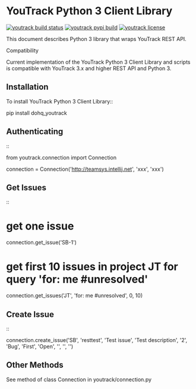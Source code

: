 YouTrack Python 3 Client Library
================================

[![youtrack build status](https://travis-ci.org/devopshq/youtrack.svg?branch=master)](https://travis-ci.org/devopshq/youtrack) [![youtrack pypi build](https://img.shields.io/pypi/v/dohq-youtrack.svg)](https://pypi.python.org/pypi/dohq-youtrack) [![youtrack license](https://img.shields.io/pypi/l/dohq-youtrack.svg)](https://pypi.python.org/pypi/dohq-youtrack)


This document describes Python 3 library that wraps YouTrack REST API.

Compatibility

Current implementation of the YouTrack Python 3 Client Library and scripts is compatible with YouTrack 3.x and higher REST API and Python 3.

Installation
------------
To install YouTrack Python 3 Client Library::

  pip install dohq_youtrack


Authenticating
--------------
::

  from youtrack.connection import Connection

  connection = Connection('http://teamsys.intellij.net', 'xxx', 'xxx')

Get Issues
----------
::

  # get one issue
  connection.get_issue('SB-1')


  # get first 10 issues in project JT for query 'for: me #unresolved'
  connection.get_issues('JT', 'for: me #unresolved', 0, 10)


Create Issue
------------

::

  connection.create_issue('SB', 'resttest', 'Test issue', 'Test description', '2', 'Bug', 'First', 'Open', '', '', '')


Other Methods
-------------

See method of class Connection in youtrack/connection.py
